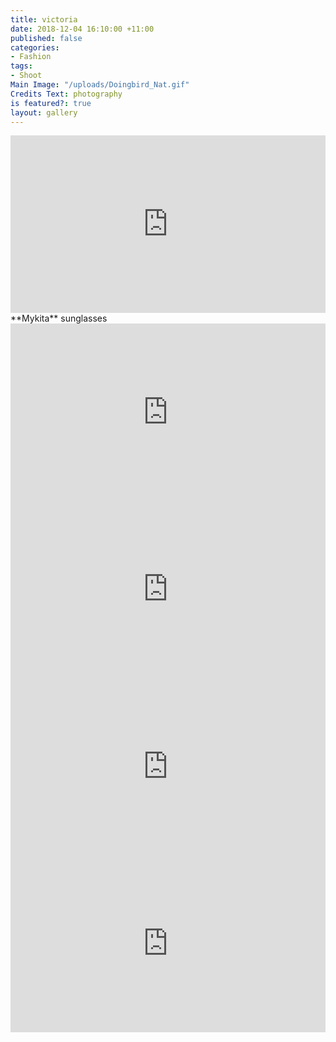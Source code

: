 ```yaml
---
title: victoria
date: 2018-12-04 16:10:00 +11:00
published: false
categories:
- Fashion
tags:
- Shoot
Main Image: "/uploads/Doingbird_Nat.gif"
Credits Text: photography
is featured?: true
layout: gallery
---
```


<div style="padding:56.25% 0 0 0;position:relative;"><iframe src="https://player.vimeo.com/video/304295250?title=0&byline=0&portrait=0" style="position:absolute;top:0;left:0;width:100%;height:100%;" frameborder="0" webkitallowfullscreen mozallowfullscreen allowfullscreen></iframe></div><script src="https://player.vimeo.com/api/player.js"></script>  
**Mykita** sunglasses

<div style="padding:56.25% 0 0 0;position:relative;"><iframe src="https://player.vimeo.com/video/304295219?title=0&byline=0&portrait=0" style="position:absolute;top:0;left:0;width:100%;height:100%;" frameborder="0" webkitallowfullscreen mozallowfullscreen allowfullscreen></iframe></div><script src="https://player.vimeo.com/api/player.js"></script>


<div style="padding:56.25% 0 0 0;position:relative;"><iframe src="https://player.vimeo.com/video/304295191?title=0&byline=0&portrait=0" style="position:absolute;top:0;left:0;width:100%;height:100%;" frameborder="0" webkitallowfullscreen mozallowfullscreen allowfullscreen></iframe></div><script src="https://player.vimeo.com/api/player.js"></script>


<div style="padding:56.25% 0 0 0;position:relative;"><iframe src="https://player.vimeo.com/video/304295158?title=0&byline=0&portrait=0" style="position:absolute;top:0;left:0;width:100%;height:100%;" frameborder="0" webkitallowfullscreen mozallowfullscreen allowfullscreen></iframe></div><script src="https://player.vimeo.com/api/player.js"></script>


<div style="padding:56.25% 0 0 0;position:relative;"><iframe src="https://player.vimeo.com/video/304295094?title=0&byline=0&portrait=0" style="position:absolute;top:0;left:0;width:100%;height:100%;" frameborder="0" webkitallowfullscreen mozallowfullscreen allowfullscreen></iframe></div><script src="https://player.vimeo.com/api/player.js"></script>


